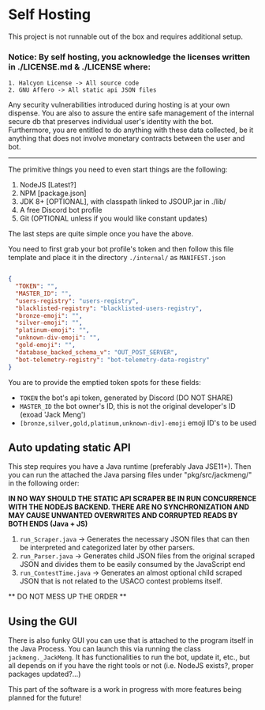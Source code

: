 # Self Hosting
This project is not runnable out of the box and requires additional setup.


### Notice: By self hosting, you acknowledge the licenses written in ./LICENSE.md & ./LICENSE where:
    1. Halcyon License -> All source code
    2. GNU Affero -> All static api JSON files
Any security vulnerabilities introduced during hosting is at your own dispense.
You are also to assure the entire safe management of the internal secure db that preserves
individual user's identity with the bot. Furthermore, you are entitled to do anything with these
data collected, be it anything that does not involve monetary contracts between
the user and bot.
<hr>

The primitive things you need to even start things are the following:

1. NodeJS [Latest?]
2. NPM [package.json]
3. JDK 8+ [OPTIONAL], with classpath linked to JSOUP.jar in ./lib/
4. A free Discord bot profile
5. Git (OPTIONAL unless if you would like constant updates)

The last steps are quite simple once you have the above.

You need to first grab your bot profile's token and then follow this file template and place it in the directory `./internal/`
as `MANIFEST.json`
```json

{
  "TOKEN": "",
  "MASTER_ID": "",
  "users-registry": "users-registry",
  "blacklisted-registry": "blacklisted-users-registry",
  "bronze-emoji": "",
  "silver-emoji": "",
  "platinum-emoji": "",
  "unknown-div-emoji": "",
  "gold-emoji": "",
  "database_backed_schema_v": "OUT_POST_SERVER",
  "bot-telemetry-registry": "bot-telemetry-data-registry"
}
```
You are to provide the emptied token spots for these fields:
* `TOKEN` the bot's api token, generated by Discord (DO NOT SHARE)
* `MASTER_ID` the bot owner's ID, this is not the original developer's ID (exoad 'Jack Meng')
* `[bronze,silver,gold,platinum,unknown-div]-emoji` emoji ID's to be used

## Auto updating static API

This step requires you have a Java runtime (preferably Java JSE11+). Then you can run the attached the Java parsing files under "pkg/src/jackmeng/" in the following order:

**IN NO WAY SHOULD THE STATIC API SCRAPER BE IN RUN CONCURRENCE WITH THE NODEJS BACKEND. THERE ARE NO SYNCHRONIZATION AND MAY CAUSE UNWANTED OVERWRITES AND CORRUPTED READS BY BOTH ENDS (Java + JS)**

1. `run_Scraper.java` -> Generates the necessary JSON files that can then be interpreted and categorized later by other parsers.
2. `run_Parser.java` ->  Generates child JSON files from the original scraped JSON and divides them to be easily consumed by the JavaScript end
3. `run_ContestTime.java` -> Generates an almost optional child scraped JSON that is not related to the USACO contest problems itself.

** DO NOT MESS UP THE ORDER **

## Using the GUI

There is also funky GUI you can use that is attached to the program itself in the Java Process. You can launch this via running the class `jackmeng._JackMeng`. It has functionalities to run the bot, update it, etc., but all depends on if you have the right tools or not (i.e. NodeJS exists?, proper packages updated?...)

This part of the software is a work in progress with more features being planned for the future!
